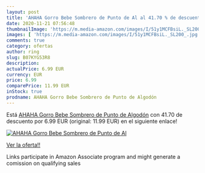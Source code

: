 ```yaml
---
layout: post
title: 'AHAHA Gorro Bebe Sombrero de Punto de Al al 41.70 % de descuento'
date: 2020-11-21 07:56:48
thumbnailImage: 'https://m.media-amazon.com/images/I/51y1MCFBsiL._SL200_.jpg'
images: [ 'https://m.media-amazon.com/images/I/51y1MCFBsiL._SL200_.jpg' ]
comments: true
category: ofertas
author: ring
slug: B07KYG53R8
description:
actualPrice: 6.99 EUR
currency: EUR
price: 6.99
comparePrice: 11.99 EUR
inStock: true
prodname: AHAHA Gorro Bebe Sombrero de Punto de Algodón
---
```


Está [AHAHA Gorro Bebe Sombrero de Punto de Algodón](https://www.amazon.es/dp/B07KYG53R8/?tag=tolees-21) con 41.70 de descuento por 6.99 EUR (original: 11.99 EUR) en el siguiente enlace!

[![AHAHA Gorro Bebe Sombrero de Punto de Al](https://m.media-amazon.com/images/I/51y1MCFBsiL._SL200_.jpg)](https://www.amazon.es/dp/B07KYG53R8/?tag=tolees-21)

[Ver la oferta!!](https://www.amazon.es/dp/B07KYG53R8/?tag=tolees-21)

Links participate in Amazon Associate program and might generate a comission on qualifying sales


